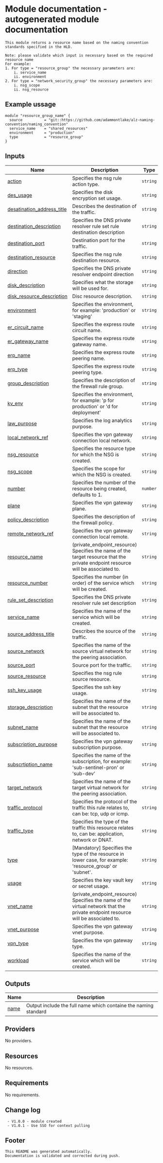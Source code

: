 <!-- BEGIN_TF_DOCS -->
# Module documentation - autogenerated module documentation
```hcl
This module returns a resource name based on the naming convention standards specified in the HLD.

Note: please validate which input is necessary based on the required resource name
For example:
1. For type = "resource_group" the necessary parameters are:
    i. service_name
    ii. environment
2. For type = "network_security_group" the necessary parameters are:
    i. nsg_scope
    ii. nsg_resource
```
## Example ussage
```hcl
module "resource_group_name" {
  source          = "git::https://github.com/adammontlake/alz-naming-convention/naming_convention"
  service_name    = "shared_resources"
  environment     = "production"
  type            = "resource_group"
}
```
## Inputs

| Name | Description | Type | Default | Required |
|------|-------------|------|---------|:--------:|
| <a name="input_action"></a> [action](#input\_action) | Specifies the nsg rule action type. | `string` | `"allow"` | no |
| <a name="input_des_usage"></a> [des\_usage](#input\_des\_usage) | Specifies the disk encryption set usage. | `string` | `"os"` | no |
| <a name="input_desatination_address_title"></a> [desatination\_address\_title](#input\_desatination\_address\_title) | Describes the destination of the traffic. | `string` | `""` | no |
| <a name="input_destination_description"></a> [destination\_description](#input\_destination\_description) | Specifies the DNS private resolver rule set rule destination description | `string` | `""` | no |
| <a name="input_destination_port"></a> [destination\_port](#input\_destination\_port) | Destination port for the traffic. | `string` | `""` | no |
| <a name="input_destination_resource"></a> [destination\_resource](#input\_destination\_resource) | Specifies the nsg rule destination resource. | `string` | `"allow"` | no |
| <a name="input_direction"></a> [direction](#input\_direction) | Specifies the DNS private resolver endpoint direction | `string` | `"in"` | no |
| <a name="input_disk_description"></a> [disk\_description](#input\_disk\_description) | Specifies what the storage will be used for. | `string` | `"os"` | no |
| <a name="input_disk_resource_description"></a> [disk\_resource\_description](#input\_disk\_resource\_description) | Disc resource description. | `string` | `""` | no |
| <a name="input_environment"></a> [environment](#input\_environment) | Specifies the environment, for example: 'production' or 'staging' | `string` | `""` | no |
| <a name="input_er_circuit_name"></a> [er\_circuit\_name](#input\_er\_circuit\_name) | Specifies the express route circuit name. | `string` | `""` | no |
| <a name="input_er_gateway_name"></a> [er\_gateway\_name](#input\_er\_gateway\_name) | Specifies the express route gateway name. | `string` | `""` | no |
| <a name="input_erp_name"></a> [erp\_name](#input\_erp\_name) | Specifies the express route peering name. | `string` | `""` | no |
| <a name="input_erp_type"></a> [erp\_type](#input\_erp\_type) | Specifies the express route peering type. | `string` | `"AzurePrivatePeering"` | no |
| <a name="input_group_description"></a> [group\_description](#input\_group\_description) | Specifies the description of the firewall rule group. | `string` | `""` | no |
| <a name="input_kv_env"></a> [kv\_env](#input\_kv\_env) | Specifies the environment, for example: 'p for production' or 'd for deployment' | `string` | `"p"` | no |
| <a name="input_law_purpose"></a> [law\_purpose](#input\_law\_purpose) | Specifies the log analytics purpose. | `string` | `"sentinel"` | no |
| <a name="input_local_network_ref"></a> [local\_network\_ref](#input\_local\_network\_ref) | Specifies the vpn gateway connection local network. | `string` | `""` | no |
| <a name="input_nsg_resource"></a> [nsg\_resource](#input\_nsg\_resource) | Specifies the resource type for which the NSG is created. | `string` | `""` | no |
| <a name="input_nsg_scope"></a> [nsg\_scope](#input\_nsg\_scope) | Specifies the scope for which the NSG is created. | `string` | `"subnet"` | no |
| <a name="input_number"></a> [number](#input\_number) | Specifies the number of the resource being created, defaults to 1. | `number` | `1` | no |
| <a name="input_plane"></a> [plane](#input\_plane) | Specifies the vpn gateway plane. | `string` | `""` | no |
| <a name="input_policy_description"></a> [policy\_description](#input\_policy\_description) | Specifies the description of the firewall policy. | `string` | `""` | no |
| <a name="input_remote_network_ref"></a> [remote\_network\_ref](#input\_remote\_network\_ref) | Specifies the vpn gateway connection local remote. | `string` | `""` | no |
| <a name="input_resource_name"></a> [resource\_name](#input\_resource\_name) | (private\_endpoint\_resource) Specifies the name of the target resource that the private endpoint resource will be associated to. | `string` | `""` | no |
| <a name="input_resource_number"></a> [resource\_number](#input\_resource\_number) | Specifies the number (in order) of the service which will be created. | `string` | `""` | no |
| <a name="input_rule_set_description"></a> [rule\_set\_description](#input\_rule\_set\_description) | Specifies the DNS private resolver rule set description | `string` | `""` | no |
| <a name="input_service_name"></a> [service\_name](#input\_service\_name) | Specifies the name of the service which will be created. | `string` | `""` | no |
| <a name="input_source_address_title"></a> [source\_address\_title](#input\_source\_address\_title) | Describes the source of the traffic. | `string` | `""` | no |
| <a name="input_source_network"></a> [source\_network](#input\_source\_network) | Specifies the name of the source virtual network for the peering association. | `string` | `""` | no |
| <a name="input_source_port"></a> [source\_port](#input\_source\_port) | Source port for the traffic. | `string` | `""` | no |
| <a name="input_source_resource"></a> [source\_resource](#input\_source\_resource) | Specifies the nsg rule source resource. | `string` | `""` | no |
| <a name="input_ssh_key_usage"></a> [ssh\_key\_usage](#input\_ssh\_key\_usage) | Specifies the ssh key usage. | `string` | `"access"` | no |
| <a name="input_storage_description"></a> [storage\_description](#input\_storage\_description) | Specifies the name of the subnet that the resource will be associated to. | `string` | `""` | no |
| <a name="input_subnet_name"></a> [subnet\_name](#input\_subnet\_name) | Specifies the name of the subnet that the resource will be associated to. | `string` | `""` | no |
| <a name="input_subscription_purpose"></a> [subscription\_purpose](#input\_subscription\_purpose) | Specifies the vpn gateway subscription purpose. | `string` | `""` | no |
| <a name="input_subscrtiption_name"></a> [subscrtiption\_name](#input\_subscrtiption\_name) | Specifies the name of the subscription, for example: 'sub-sentinel-pron' or 'sub-dev' | `string` | `""` | no |
| <a name="input_target_network"></a> [target\_network](#input\_target\_network) | Specifies the name of the target virtual network for the peering association. | `string` | `""` | no |
| <a name="input_traffic_protocol"></a> [traffic\_protocol](#input\_traffic\_protocol) | Specifies the protocol of the traffic this rule relates to, can be: tcp, udp or icmp. | `string` | `"tcp"` | no |
| <a name="input_traffic_type"></a> [traffic\_type](#input\_traffic\_type) | Specifies the type of the traffic this resource relates to, can be: application, network or DNAT. | `string` | `"network"` | no |
| <a name="input_type"></a> [type](#input\_type) | [Mandatory] Specifies the type of the resource in lower case, for example: 'resource\_group' or 'subnet'. | `string` | n/a | yes |
| <a name="input_usage"></a> [usage](#input\_usage) | Specifies the key vault key or secret usage. | `string` | `""` | no |
| <a name="input_vnet_name"></a> [vnet\_name](#input\_vnet\_name) | (private\_endpoint\_resource) Specifies the name of the virtual network that the private endpoint resource will be associated to. | `string` | `""` | no |
| <a name="input_vnet_purpose"></a> [vnet\_purpose](#input\_vnet\_purpose) | Specifies the vpn gateway vnet purpose. | `string` | `""` | no |
| <a name="input_vpn_type"></a> [vpn\_type](#input\_vpn\_type) | Specifies the vpn gateway type. | `string` | `"vpn"` | no |
| <a name="input_workload"></a> [workload](#input\_workload) | Specifies the name of the service which will be created. | `string` | `""` | no |

## Outputs

| Name | Description |
|------|-------------|
| <a name="output_name"></a> [name](#output\_name) | Output include the full name which containe the naming  standard |

## Providers

No providers.

## Resources

No resources.

## Requirements

No requirements.

## Change log
```hcl
 - V1.0.0 - module created
 - V1.0.1 - Use SSO for context pulling
```
## Footer
```hcl
This README was generated automatically.
Documentation is validated and corrected during push.
```
<!-- END_TF_DOCS -->
